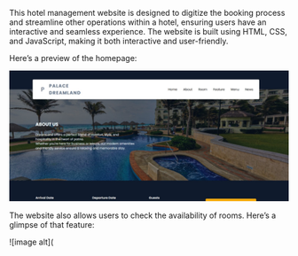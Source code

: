 This hotel management website is designed to digitize the booking process and streamline other operations within a hotel, ensuring users have an interactive and seamless experience. The website is built using HTML, CSS, and JavaScript, making it both interactive and user-friendly.

Here’s a preview of the homepage:

![image alt](https://github.com/anjali-148/Hotel_Management/blob/e0619e528640da27665594a254fd53dcd061307f/home%20page.jpg)

The website also allows users to check the availability of rooms. Here’s a glimpse of that feature:

![image alt](
